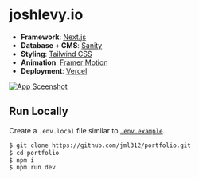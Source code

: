 # joshlevy.io


- **Framework**: [Next.js](https://nextjs.org/)
- **Database + CMS**: [Sanity](https://www.sanity.io/)
- **Styling**: [Tailwind CSS](https://tailwindcss.com/)
- **Animation**: [Framer Motion](https://www.framer.com/motion/)
- **Deployment**: [Vercel](https://vercel.com)

[![App Sceenshot](https://s4.gifyu.com/images/6n6hoe.gif)](https://www.joshlevy.io/)




## Run Locally
Create a `.env.local` file similar to [`.env.example`](https://github.com/jml312/portfolio/blob/main/.env.example).

```bash
$ git clone https://github.com/jml312/portfolio.git
$ cd portfolio
$ npm i
$ npm run dev
```
